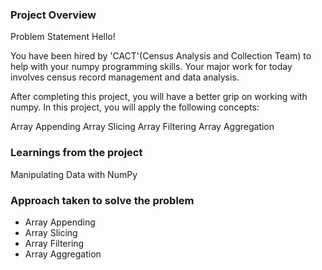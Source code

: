 ### Project Overview

 Problem Statement
Hello!

You have been hired by 'CACT'(Census Analysis and Collection Team) to help with your numpy programming skills. Your major work for today involves census record management and data analysis.

After completing this project, you will have a better grip on working with numpy. In this project, you will apply the following concepts:

Array Appending
Array Slicing
Array Filtering
Array Aggregation


### Learnings from the project

 Manipulating Data with NumPy


### Approach taken to solve the problem

 - Array Appending
- Array Slicing
- Array Filtering
- Array Aggregation


